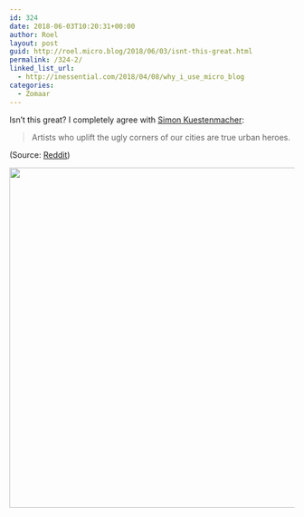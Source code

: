 ```yaml
---
id: 324
date: 2018-06-03T10:20:31+00:00
author: Roel
layout: post
guid: http://roel.micro.blog/2018/06/03/isnt-this-great.html
permalink: /324-2/
linked_list_url:
  - http://inessential.com/2018/04/08/why_i_use_micro_blog
categories:
  - Zomaar
---
```

Isn’t this great? I completely agree with [Simon Kuestenmacher](https://twitter.com/simongerman600/status/1001448074609381376): 

> Artists who uplift the ugly corners of our cities are true urban heroes.

(Source: [Reddit](https://www.reddit.com/r/pics/comments/8mvsqq/lisa_simpson/?st=JHRKP5FZ&sh=03d50e0b))

<img src="http://roel.micro.blog/uploads/2018/8a3ccb40be.jpg" width="600" height="600" />